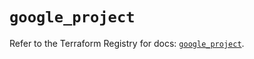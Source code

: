 # `google_project`

Refer to the Terraform Registry for docs: [`google_project`](https://registry.terraform.io/providers/hashicorp/google-beta/5.27.0/docs/resources/google_project).
